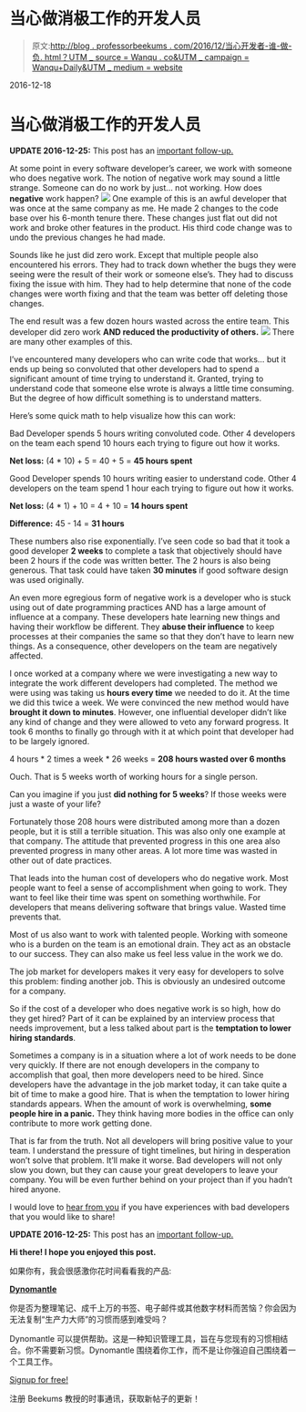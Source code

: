 # 当心做消极工作的开发人员

> 原文:[http://blog . professorbeekums . com/2016/12/当心开发者-谁-做-负. html？UTM _ source = Wanqu . co&UTM _ campaign = Wanqu+Daily&UTM _ medium = website](http://blog.professorbeekums.com/2016/12/beware-of-developers-who-do-negative.html?utm_source=wanqu.co&utm_campaign=Wanqu+Daily&utm_medium=website)

<time>2016-12-18</time>

# 当心做消极工作的开发人员

**UPDATE 2016-12-25:** This post has an [important follow-up.](http://blog.professorbeekums.com/2016/12/follow-up-on-beware-of-developers-who.html)

At some point in every software developer’s career, we work with someone who does negative work. The notion of negative work may sound a little strange. Someone can do no work by just… not working. How does **negative** work happen?
![](../Images/9b7e4ed39340842200868f2295bdf967.png)
One example of this is an awful developer that was once at the same company as me. He made 2 changes to the code base over his 6-month tenure there. These changes just flat out did not work and broke other features in the product. His third code change was to undo the previous changes he had made.

Sounds like he just did zero work. Except that multiple people also encountered his errors. They had to track down whether the bugs they were seeing were the result of their work or someone else’s. They had to discuss fixing the issue with him. They had to help determine that none of the code changes were worth fixing and that the team was better off deleting those changes.

The end result was a few dozen hours wasted across the entire team. This developer did zero work **AND reduced the productivity of others.**
![](../Images/f3be24dfc630579e91ce85aad26b740a.png)
There are many other examples of this.

I’ve encountered many developers who can write code that works… but it ends up being so convoluted that other developers had to spend a significant amount of time trying to understand it. Granted, trying to understand code that someone else wrote is always a little time consuming. But the degree of how difficult something is to understand matters.

Here’s some quick math to help visualize how this can work:

Bad Developer spends 5 hours writing convoluted code. Other 4 developers on the team each spend 10 hours each trying to figure out how it works.

**Net loss:** (4 * 10) + 5 = 40 + 5 = **45 hours spent**

Good Developer spends 10 hours writing easier to understand code. Other 4 developers on the team spend 1 hour each trying to figure out how it works.

**Net loss:** (4 * 1) + 10 = 4 + 10 = **14 hours spent**

**Difference:** 45 - 14 = **31 hours**

These numbers also rise exponentially. I’ve seen code so bad that it took a good developer **2 weeks** to complete a task that objectively should have been 2 hours if the code was written better. The 2 hours is also being generous. That task could have taken **30 minutes** if good software design was used originally.

An even more egregious form of negative work is a developer who is stuck using out of date programming practices AND has a large amount of influence at a company. These developers hate learning new things and having their workflow be different. They **abuse their influence** to keep processes at their companies the same so that they don’t have to learn new things. As a consequence, other developers on the team are negatively affected.

I once worked at a company where we were investigating a new way to integrate the work different developers had completed. The method we were using was taking us **hours every time** we needed to do it. At the time we did this twice a week. We were convinced the new method would have **brought it down to minutes**. However, one influential developer didn’t like any kind of change and they were allowed to veto any forward progress. It took 6 months to finally go through with it at which point that developer had to be largely ignored.

4 hours * 2 times a week * 26 weeks = **208 hours wasted over 6 months**

Ouch. That is 5 weeks worth of working hours for a single person.

Can you imagine if you just **did nothing for 5 weeks**? If those weeks were just a waste of your life?

Fortunately those 208 hours were distributed among more than a dozen people, but it is still a terrible situation. This was also only one example at that company. The attitude that prevented progress in this one area also prevented progress in many other areas. A lot more time was wasted in other out of date practices.

That leads into the human cost of developers who do negative work. Most people want to feel a sense of accomplishment when going to work. They want to feel like their time was spent on something worthwhile. For developers that means delivering software that brings value. Wasted time prevents that.

Most of us also want to work with talented people. Working with someone who is a burden on the team is an emotional drain. They act as an obstacle to our success. They can also make us feel less value in the work we do.

The job market for developers makes it very easy for developers to solve this problem: finding another job. This is obviously an undesired outcome for a company.

So if the cost of a developer who does negative work is so high, how do they get hired? Part of it can be explained by an interview process that needs improvement, but a less talked about part is the **temptation to lower hiring standards**.

Sometimes a company is in a situation where a lot of work needs to be done very quickly. If there are not enough developers in the company to accomplish that goal, then more developers need to be hired. Since developers have the advantage in the job market today, it can take quite a bit of time to make a good hire. That is when the temptation to lower hiring standards appears. When the amount of work is overwhelming, **some people hire in a panic.** They think having more bodies in the office can only contribute to more work getting done.

That is far from the truth. Not all developers will bring positive value to your team. I understand the pressure of tight timelines, but hiring in desperation won’t solve that problem. It’ll make it worse. Bad developers will not only slow you down, but they can cause your great developers to leave your company. You will be even further behind on your project than if you hadn’t hired anyone.

I would love to [hear from you](http://professorbeekums.com/contact) if you have experiences with bad developers that you would like to share!

**UPDATE 2016-12-25:** This post has an [important follow-up.](http://blog.professorbeekums.com/2016/12/follow-up-on-beware-of-developers-who.html)

**Hi there! I hope you enjoyed this post.**

如果你有，我会很感激你花时间看看我的产品:

[**Dynomantle**](https://www.dynomantle.com)

你是否为整理笔记、成千上万的书签、电子邮件或其他数字材料而苦恼？你会因为无法复制“生产力大师”的习惯而感到难受吗？

Dynomantle 可以提供帮助。这是一种知识管理工具，旨在与您现有的习惯相结合。你不需要新习惯。Dynomantle 围绕着你工作，而不是让你强迫自己围绕着一个工具工作。

[Signup for free!](https://www.dynomantle.com)

注册 Beekums 教授的时事通讯，获取新帖子的更新！


